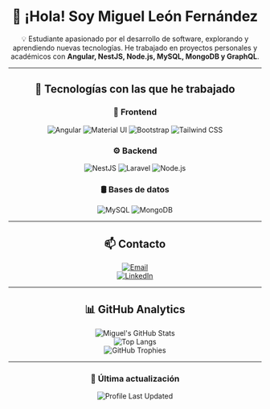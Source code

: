 <div align="center">

# 👋 ¡Hola! Soy Miguel León Fernández

💡 Estudiante apasionado por el desarrollo de software, explorando y aprendiendo nuevas tecnologías. He trabajado en proyectos personales y académicos con **Angular, NestJS, Node.js, MySQL, MongoDB y GraphQL**.  

---

## 🚀 Tecnologías con las que he trabajado  

### 📌 **Frontend**  
![Angular](https://img.shields.io/badge/Angular-DD0031?style=for-the-badge&logo=angular&logoColor=white)
![Material UI](https://img.shields.io/badge/Material--UI-0081CB?style=for-the-badge&logo=mui&logoColor=white)
![Bootstrap](https://img.shields.io/badge/Bootstrap-7952B3?style=for-the-badge&logo=bootstrap&logoColor=white)
![Tailwind CSS](https://img.shields.io/badge/Tailwind%20CSS-38B2AC?style=for-the-badge&logo=tailwind-css&logoColor=white)

### ⚙️ **Backend**  
![NestJS](https://img.shields.io/badge/NestJS-E0234E?style=for-the-badge&logo=nestjs&logoColor=white)
![Laravel](https://img.shields.io/badge/Laravel-FF2D20?style=for-the-badge&logo=laravel&logoColor=white)
![Node.js](https://img.shields.io/badge/Node.js-43853D?style=for-the-badge&logo=node.js&logoColor=white)

### 🛢 **Bases de datos**  
![MySQL](https://img.shields.io/badge/MySQL-4479A1?style=for-the-badge&logo=mysql&logoColor=white)
![MongoDB](https://img.shields.io/badge/MongoDB-4EA94B?style=for-the-badge&logo=mongodb&logoColor=white)

---

## 📫 Contacto  
[![Email](https://img.shields.io/badge/Email-D14836?style=for-the-badge&logo=gmail&logoColor=white)](mailto:miguellefer@gmail.com)  
[![LinkedIn](https://img.shields.io/badge/LinkedIn-0077B5?style=for-the-badge&logo=linkedin&logoColor=white)](https://www.linkedin.com/in/miguel-le%C3%B3n-fern%C3%A1ndez-270123270/)

---

## 📊 GitHub Analytics  

![Miguel's GitHub Stats](https://github-readme-stats.vercel.app/api?username=Migueleonfer27&show_icons=true&theme=radical)  
![Top Langs](https://github-readme-stats.vercel.app/api/top-langs/?username=Migueleonfer27&layout=compact&theme=radical)  
![GitHub Trophies](https://github-profile-trophy.vercel.app/?username=Migueleonfer27&theme=radical)  

---

### 🚀 Última actualización  
![Profile Last Updated](https://img.shields.io/github/last-commit/Migueleonfer27/Migueleonfer27?label=Last%20updated&style=flat)  

</div>
